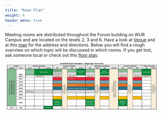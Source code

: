 ```yaml
---
title: "Room Plan"
weight: 4
header_menu: true
---
```


Meeting rooms are distributed throughout the Forum building on WUR Campus and are located on the levels 2, 3 and 6. Have a look at [Venue](https://nextgems.pages.gwdg.de/hazard-hackathon/#venue---wur-campus) and at this [map](https://umap.openstreetmap.de/de/map/wageningen-map_69469#17/51.98619/5.66966) for the address and directions. Below you will find a rough overview on which topic will be discussed in which rooms. If you get lost, ask someone local or check out this [floor plan]().


![Room overview](content/images/Room_Plan.jpg)